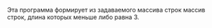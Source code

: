 Эта программа формирует из задаваемого массива строк массив строк, длина которых меньше либо равна 3.